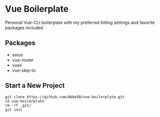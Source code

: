 # Vue Boilerplate

Personal Vue-CLI boilerplate with my preferred linting settings and favorite packages included.

## Packages

 - axios
 - vue-router
 - vuex
 - vue-skip-to

## Start a New Project

```
git clone https://github.com/Abbe98/vue-boilerplate.git
cd vue-boilerplate
rm -rf .git/
git init
```
